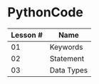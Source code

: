 # PythonCode

|Lesson #| Name|
|--------|------------|
|01|Keywords|
|02|Statement|
|03|Data Types|
